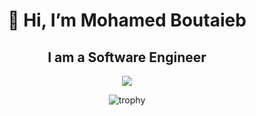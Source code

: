 <h1 align='center'>👋 Hi, I’m Mohamed Boutaieb</h1> 

<h2 align='center'>I am a Software Engineer</h2>

<div align='center'> 
  
  ![](https://komarev.com/ghpvc/?username=MohamedBoutaieb&color=green)
  <div> 


<div align='center'>
  
  ![trophy](https://github-profile-trophy.vercel.app/?username=MohamedBoutaieb&theme=flat)
  
  <div> 
<!---
MohamedBoutaieb/MohamedBoutaieb is a ✨ special ✨ repository because its `README.md` (this file) appears on your GitHub profile.
You can click the Preview link to take a look at your changes.
--->
